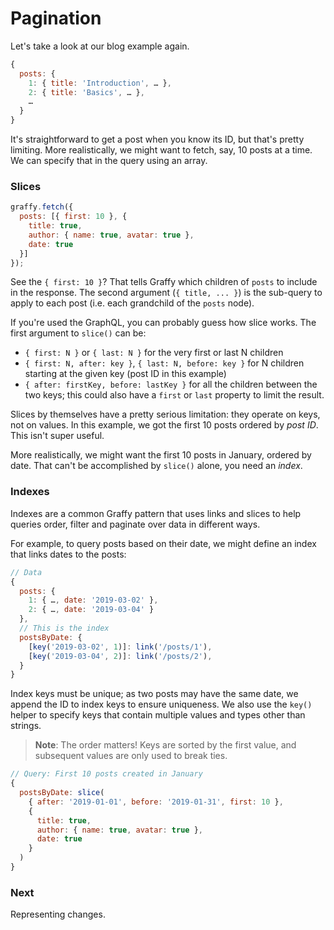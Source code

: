 # Pagination

Let's take a look at our blog example again.

```js
{
  posts: {
    1: { title: 'Introduction', … },
    2: { title: 'Basics', … },
    …
  }
}
```

It's straightforward to get a post when you know its ID, but that's pretty limiting. More realistically, we might want to fetch, say, 10 posts at a time. We can specify that in the query using an array.

### Slices

```js
graffy.fetch({
  posts: [{ first: 10 }, {
    title: true,
    author: { name: true, avatar: true },
    date: true
  }]
});
```

See the `{ first: 10 }`? That tells Graffy which children of `posts` to include in the response. The second argument (`{ title, ... }`) is the sub-query to apply to each post (i.e. each grandchild of the `posts` node).

If you're used the GraphQL, you can probably guess how slice works. The first argument to `slice()` can be:
- `{ first: N }` or `{ last: N }` for the very first or last N children
- `{ first: N, after: key }`, `{ last: N, before: key }` for N children starting at the given key (post ID in this example)
- `{ after: firstKey, before: lastKey }` for all the children between the two keys; this could also have a `first` or `last` property to limit the result.

Slices by themselves have a pretty serious limitation: they operate on keys, not on values. In this example, we got the first 10 posts ordered by _post ID_. This isn't super useful.

More realistically, we might want the first 10 posts in January, ordered by date. That can't be accomplished by `slice()` alone, you need an _index_.

### Indexes

Indexes are a common Graffy pattern that uses links and slices to help queries order, filter and paginate over data in different ways.

For example, to query posts based on their date, we might define an index that links dates to the posts:

```js
// Data
{
  posts: {
    1: { …, date: '2019-03-02' },
    2: { …, date: '2019-03-04' }
  },
  // This is the index
  postsByDate: {
    [key('2019-03-02', 1)]: link('/posts/1'),
    [key('2019-03-04', 2)]: link('/posts/2'),
  }
}
```

Index keys must be unique; as two posts may have the same date, we append the ID to index keys to ensure uniqueness. We also use the `key()` helper to specify keys that contain multiple values and types other than strings.

> **Note**: The order matters! Keys are sorted by the first value, and subsequent values are only used to break ties.

```js
// Query: First 10 posts created in January
{
  postsByDate: slice(
    { after: '2019-01-01', before: '2019-01-31', first: 10 },
    {
      title: true,
      author: { name: true, avatar: true },
      date: true
    }
  )
}
```

### Next

Representing changes.
